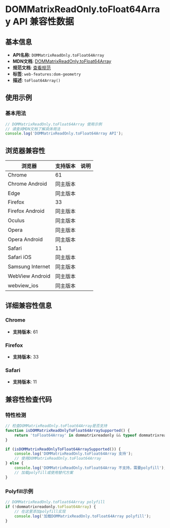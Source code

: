 # DOMMatrixReadOnly.toFloat64Array API 兼容性数据

## 基本信息

- **API名称**: `DOMMatrixReadOnly.toFloat64Array`
- **MDN文档**: [DOMMatrixReadOnly.toFloat64Array](https://developer.mozilla.org/docs/Web/API/DOMMatrixReadOnly/toFloat64Array)
- **规范文档**: [查看规范](https://drafts.fxtf.org/geometry/#dom-dommatrixreadonly-tofloat64array)
- **标签**: `web-features:dom-geometry`
- **描述**: `toFloat64Array()`

## 使用示例

### 基本用法

```javascript
// DOMMatrixReadOnly.toFloat64Array 使用示例
// 请查阅MDN文档了解具体用法
console.log('DOMMatrixReadOnly.toFloat64Array API');
```

## 浏览器兼容性

| 浏览器 | 支持版本 | 说明 |
|--------|----------|------|
| Chrome | 61 |  |
| Chrome Android | 同主版本 |  |
| Edge | 同主版本 |  |
| Firefox | 33 |  |
| Firefox Android | 同主版本 |  |
| Oculus | 同主版本 |  |
| Opera | 同主版本 |  |
| Opera Android | 同主版本 |  |
| Safari | 11 |  |
| Safari iOS | 同主版本 |  |
| Samsung Internet | 同主版本 |  |
| WebView Android | 同主版本 |  |
| webview_ios | 同主版本 |  |

## 详细兼容性信息

### Chrome

- **支持版本**: 61

### Firefox

- **支持版本**: 33

### Safari

- **支持版本**: 11

## 兼容性检查代码

### 特性检测

```javascript
// 检查DOMMatrixReadOnly.toFloat64Array是否支持
function isDOMMatrixReadOnlyToFloat64ArraySupported() {
    return 'toFloat64Array' in dommatrixreadonly && typeof dommatrixreadonly.toFloat64Array === 'function';
}

if (isDOMMatrixReadOnlyToFloat64ArraySupported()) {
    console.log('DOMMatrixReadOnly.toFloat64Array 支持');
    // 使用DOMMatrixReadOnly.toFloat64Array
} else {
    console.log('DOMMatrixReadOnly.toFloat64Array 不支持，需要polyfill');
    // 加载polyfill或使用替代方案
}
```

### Polyfill示例

```javascript
// DOMMatrixReadOnly.toFloat64Array polyfill
if (!dommatrixreadonly.toFloat64Array) {
    // 在这里添加polyfill实现
    console.log('加载DOMMatrixReadOnly.toFloat64Array polyfill');
}
```

